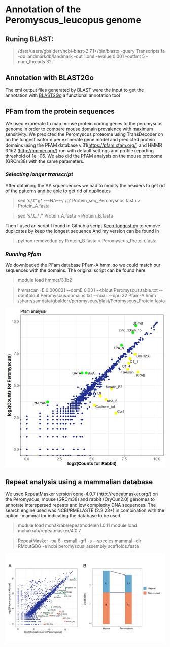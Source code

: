 # Annotation of the Peromyscus_leucopus genome

## Runing BLAST:
> /data/users/gbalderr/ncbi-blast-2.7.1+/bin/blastx  -query Transcripts.fa -db landmarkdb/landmark -out 1.xml -evalue 0.001 -outfmt 5 -num_threads 32

## Annotation with BLAST2Go
The xml output files generated by BLAST were the input to get the annotation with [BLAST2Go](https://www.blast2go.com/) a functional annotation tool 

## PFam from the protein sequences
We used exonerate to map mouse protein coding genes to the peromyscus genome in order to compare mouse domain prevalence with maximum sensitivity. We predicted the Peromyscus proteome using TransDecoder on on the longest isoform per exonerate gene model and predicted protein domains using the PFAM database v.31(https://pfam.xfam.org/) and HMMR 3.1b2 (http://hmmer.org/)  run with default settings and profile reporting threshold of 1e -06. We also did the PFAM analysis on the mouse proteome (GRCm38) with the same parameters. 

  ### _Selecting longer transcript_
  
After obtaining the AA squencences we had to modify the headers to get rid of the patterns and be able to get rid of duplicates

> sed 's/.t*.g* ---NA---/ /g' Protein_seq_Peromyscus.fasta > Protein_A.fasta

> sed 's/.t../ /' Protein_A.fasta > Protein_B.fasta

Then I used an script I found in Github a script  [Keep-longest.py](https://gist.github.com/mkweskin/8869358) to remove duplicates by keep the longest sequence
And my version can be found in []()
> python removedup.py Protein_B.fasta > Peromyscus_Protein.fasta



  ### _Running Pfam_ 
We downloaded the PFam database PFam-A.hmm, so we could match our sequences with the domains. The original script can be found here []()

> module load hmmer/3.1b2

>hmmscan -E 0.000001 --domE 0.001 --tblout Peromyscus.table.txt --domtblout Peromyscus.domains.txt --noali --cpu 32 Pfam-A.hmm /share/samdata/gbalderr/peromyscus/blast/Peromyscus_Protein.fasta

![PFam](https://github.com/GabyBG/Peromyscus_leucopus/blob/master/Figures_GBG/Pfam_vsMouse2.jpeg)




## Repeat analysis using a mammalian database
We used RepeatMasker version opne-4.0.7 (http://repeatmasker.org/) on the Peromyscus, mouse (GRCm38)
and rabbit (OryCun2.0) genomes to annotate interspersed repeats and low complexity DNA sequences. The
search engine used was NCBI/RMBLASTE (2.2.23+) in combination with the option -mammal for indicating the
database to be used.


> module load mchakrab/repeatmodeler/1.0.11
> module load mchakrab/repeatmasker/4.0.7

> RepeatMasker -pa 8 -xsmall -gff -s --species mammal -dir RMoutGBG -e ncbi peromyscus_assembly_scaffolds.fasta

![Repeats](https://github.com/GabyBG/Peromyscus_leucopus/blob/master/Figures_GBG/Repeats.JPG)






